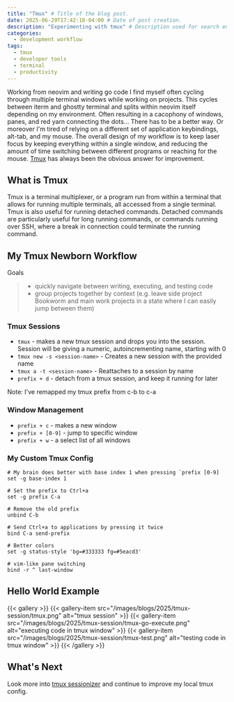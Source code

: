 ```yaml
---
title: "Tmux" # Title of the blog post.
date: 2025-06-29T17:42:18-04:00 # Date of post creation.
description: "Experimenting with tmux" # Description used for search engine.
categories:
  - development workflow
tags:
  - tmux
  - developer tools
  - terminal
  - productivity
---
```



Working from neovim and writing go code I find myself often cycling through multiple terminal windows while working on projects. This cycles between iterm and ghostty terminal and splits within neovim itself depending on my environment. Often resulting in a cacophony of windows, panes, and red yarn connecting the dots... There has to be a better way. Or moreover I'm tired of relying on a different set of application keybindings, alt-tab, and my mouse. The overall design of my workflow is to keep laser focus by keeping everything within a single window, and reducing the amount of time switching between different programs or reaching for the mouse. [Tmux](https://github.com/tmux/tmux) has always been the obvious answer for improvement.

## What is Tmux

Tmux is a terminal multiplexer, or a program run from within a terminal that allows for running multiple terminals, all accessed from a single terminal. Tmux is also useful for running detached commands. Detached commands are particularly useful for long running commands, or commands running over SSH, where a break in connection could terminate the running command.

## My Tmux Newborn Workflow

Goals
> - quickly navigate between writing, executing, and testing code
> - group projects together by context (e.g. leave side project Bookworm and main work projects in a state where I can easily jump between them)

### Tmux Sessions 

- `tmux` - makes a new tmux session and drops you into the session. Session will be giving a numeric, autoincrementing name, starting with 0
- `tmux new -s <session-name>` - Creates a new session with the provided name 
- `tmux a -t <session-name>` - Reattaches to a session by name 
- `prefix + d` - detach from a tmux session, and keep it running for later

Note: I've remapped my tmux prefix from c-b to c-a

### Window Management

- `prefix + c` - makes a new window
- `prefix + [0-9]` - jump to specific window
- `prefix + w` - a select list of all windows

### My Custom Tmux Config

```
# My brain does better with base index 1 when pressing `prefix [0-9]
set -g base-index 1

# Set the prefix to Ctrl+a
set -g prefix C-a

# Remove the old prefix
unbind C-b

# Send Ctrl+a to applications by pressing it twice
bind C-a send-prefix

# Better colors
set -g status-style 'bg=#333333 fg=#5eacd3'

# vim-like pane switching
bind -r ^ last-window
```

## Hello World Example

{{< gallery >}}
  {{< gallery-item src="/images/blogs/2025/tmux-session/tmux.png" alt="tmux session" >}}
  {{< gallery-item src="/images/blogs/2025/tmux-session/tmux-go-execute.png" alt="executing code in tmux window" >}}
  {{< gallery-item src="/images/blogs/2025/tmux-session/tmux-test.png" alt="testing code in tmux window" >}}
{{< /gallery >}}

## What's Next

Look more into [tmux sessionizer](https://github.com/ThePrimeagen/tmux-sessionizer) and continue to improve my local tmux config.
